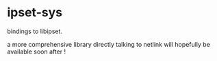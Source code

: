 # ipset-sys

bindings to libipset.

a more comprehensive library directly talking to netlink will hopefully be available soon after !